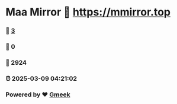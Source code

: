 # Maa Mirror :link: https://mmirror.top 
### :page_facing_up: [3](https://mmirror.top/tag.html) 
### :speech_balloon: 0 
### :hibiscus: 2924 
### :alarm_clock: 2025-03-09 04:21:02 
### Powered by :heart: [Gmeek](https://github.com/Meekdai/Gmeek)

